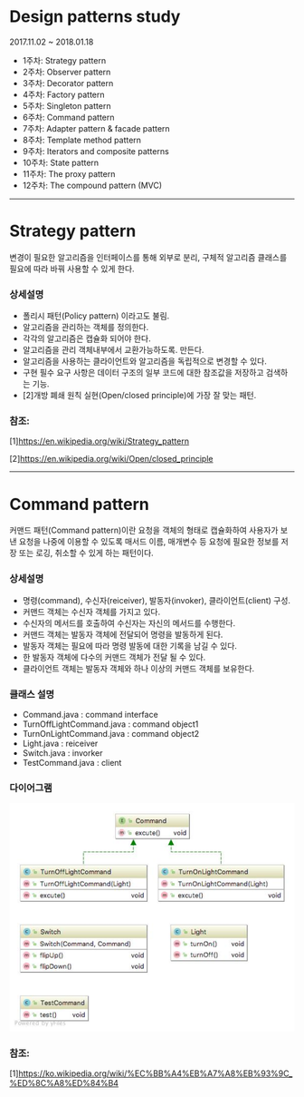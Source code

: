 # Design patterns study
2017.11.02 ~ 2018.01.18
 - 1주차: Strategy pattern
 - 2주차: Observer pattern
 - 3주차: Decorator pattern
 - 4주차: Factory pattern
 - 5주차: Singleton pattern
 - 6주차: Command pattern
 - 7주차: Adapter pattern & facade pattern
 - 8주차: Template method pattern
 - 9주차: Iterators and composite patterns
 - 10주차: State pattern
 - 11주차: The proxy pattern
 - 12주차: The compound pattern (MVC)
---
# Strategy pattern
변경이 필요한 알고리즘을 인터페이스를 통해 외부로 분리, 구체적 알고리즘 클래스를 필요에 따라 바꿔 사용할 수 있게 한다.

### 상세설명

 - 폴리시 패턴(Policy pattern) 이라고도 불림.
 - 알고리즘을 관리하는 객체를 정의한다.
 - 각각의 알고리즘은 캡슐화 되어야 한다.
 - 알고리즘을 관리 객체내부에서 교환가능하도록. 만든다.
 - 알고리즘을 사용하는 클라이언트와 알고리즘을 독립적으로 변경할 수 있다.
 - 구현 필수 요구 사항은 데이터 구조의 일부 코드에 대한 참조값을 저장하고 검색하는 기능.
 - [2]개방 폐쇄 원칙 실현(Open/closed principle)에 가장 잘 맞는 패턴.

### 참조:

[1]https://en.wikipedia.org/wiki/Strategy_pattern

[2]https://en.wikipedia.org/wiki/Open/closed_principle

---
# Command pattern

커맨드 패턴(Command pattern)이란 요청을 객체의 형태로 캡슐화하여 사용자가 보낸 요청을 나중에 이용할 수 있도록 매서드 이름, 매개변수 등 요청에 필요한 정보를 저장 또는 로깅, 취소할 수 있게 하는 패턴이다.

### 상세설명

 - 명령(command), 수신자(reiceiver), 발동자(invoker), 클라이언트(client) 구성.
 - 커맨드 객체는 수신자 객체를 가지고 있다.
 - 수신자의 메서드를 호출하여 수신자는 자신의 메서드를 수행한다.
 - 커맨드 객체는 발동자 객체에 전달되어 명령을 발동하게 된다.
 - 발동자 객체는 필요에 따라 명령 발동에 대한 기록을 남길 수 있다.
 - 한 발동자 객체에 다수의 커맨드 객체가 전달 될 수 있다.
 - 클라이언트 객체는 발동자 객체와 하나 이상의 커맨드 객체를 보유한다.
   
### 클래스 설명

 - Command.java : command interface
 - TurnOffLightCommand.java : command object1
 - TurnOnLightCommand.java : command object2
 - Light.java : reiceiver
 - Switch.java : invorker
 - TestCommand.java : client
  
### 다이어그램

![ex_screenshot](./commandpattern.jpeg)

### 참조:

[1]https://ko.wikipedia.org/wiki/%EC%BB%A4%EB%A7%A8%EB%93%9C_%ED%8C%A8%ED%84%B4
